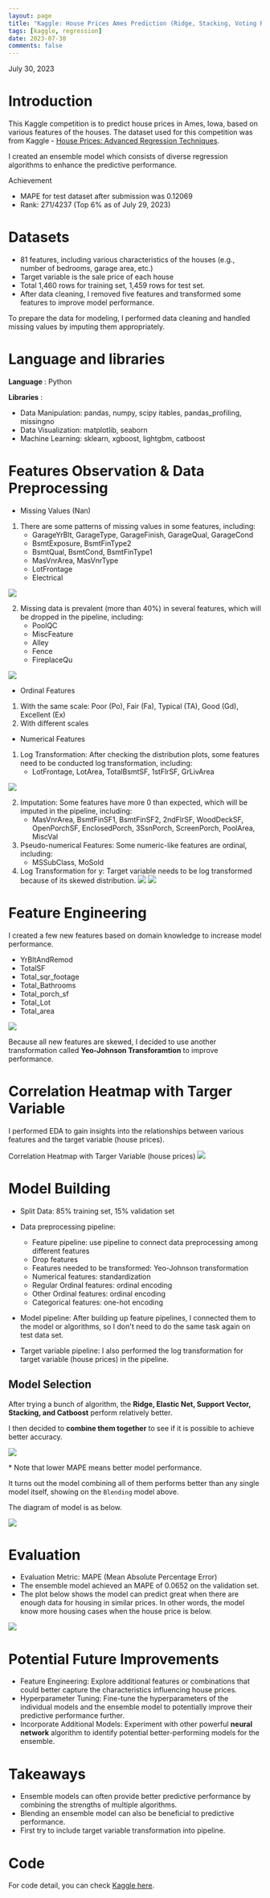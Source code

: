 ```yaml
---
layout: page
title: "Kaggle: House Prices Ames Prediction (Ridge, Stacking, Voting Regression)"
tags: [kaggle, regression]
date: 2023-07-30
comments: false
---
```


July 30, 2023

# Introduction

This Kaggle competition is to predict house prices in Ames, Iowa, based on various features of the houses. 
The dataset used for this competition was from Kaggle - [House Prices: Advanced Regression Techniques](https://www.kaggle.com/competitions/house-prices-advanced-regression-techniques).

I created an ensemble model which consists of diverse regression algorithms to enhance the predictive performance.

Achievement
- MAPE for test dataset after submission was 0.12069
- Rank: 271/4237 (Top 6% as of July 29, 2023)

# Datasets
- 81 features, including various characteristics of the houses (e.g., number of bedrooms, garage area, etc.)
- Target variable is the sale price of each house
- Total 1,460 rows for training set, 1,459 rows for test set.
- After data cleaning, I removed five features and transformed some features to improve model performance.

To prepare the data for modeling, I performed data cleaning and handled missing values by imputing them appropriately.

# Language and libraries
**Language** : Python

**Libraries** : 
- Data Manipulation: pandas, numpy, scipy itables, pandas_profiling, missingno
- Data Visualization: matplotlib, seaborn
- Machine Learning: sklearn, xgboost, lightgbm, catboost

# Features Observation & Data Preprocessing
- Missing Values (Nan)
1. There are some patterns of missing values in some features, including:
    - GarageYrBlt, GarageType, GarageFinish, GarageQual, GarageCond
    - BsmtExposure, BsmtFinType2
    - BsmtQual, BsmtCond, BsmtFinType1
    - MasVnrArea, MasVnrType
    - LotFrontage
    - Electrical

![](assets/images/msno_matrix.png)


2. Missing data is prevalent (more than 40%) in several features, which will be dropped in the pipeline, including:
    - PoolQC
    - MiscFeature
    - Alley
    - Fence
    - FireplaceQu

![](assets/images/missing_value_ratio.png)

- Ordinal Features
1. With the same scale: Poor (Po), Fair (Fa), Typical (TA), Good (Gd), Excellent (Ex)
2. With different scales

- Numerical Features
1. Log Transformation:  After checking the distribution plots, some features need to be conducted log transformation, including:
    - LotFrontage, LotArea, TotalBsmtSF, 1stFlrSF, GrLivArea

![](assets/images/distribution_plot.png)

2. Imputation: Some features have more 0 than expected, which will be imputed in the pipeline, including:
    - MasVnrArea, BsmtFinSF1, BsmtFinSF2, 2ndFlrSF, WoodDeckSF, OpenPorchSF, EnclosedPorch, 3SsnPorch, ScreenPorch, PoolArea, MiscVal
3. Pseudo-numerical Features: Some numeric-like features are ordinal, including:
    - MSSubClass, MoSold
4. Log Transformation for y: Target variable needs to be log transformed because of its skewed distribution.
![](assets/images/original_y.png)
![](assets/images/transformed_y.png)

# Feature Engineering
I created a few new features based on domain knowledge to increase model performance.

- YrBltAndRemod
- TotalSF
- Total_sqr_footage
- Total_Bathrooms
- Total_porch_sf
- Total_Lot
- Total_area

![](assets/images/distribution_plot_FE.png)

Because all new features are skewed, I decided to use another transformation called **Yeo-Johnson Transforamtion** to improve performance.

# Correlation Heatmap with Targer Variable
I performed EDA to gain insights into the relationships between various features and the target variable (house prices).

Correlation Heatmap with Targer Variable (house prices)
![](assets/images/feature_correlation_w_y.png)

# Model Building
* Split Data: 85% training set, 15% validation set 

- Data preprocessing pipeline:
    - Feature pipeline: use pipeline to connect data preprocessing among different features
    - Drop features
    - Features needed to be transformed: Yeo-Johnson transformation
    - Numerical features: standardization 
    - Regular Ordinal features: ordinal encoding
    - Other Ordinal features: ordinal encoding
    - Categorical features: one-hot encoding

 - Model pipeline: After building up feature pipelines, I connected them to the model or algorithms, so I don't need to do the same task again on test data set.

 - Target variable pipeline: I also performed the log transformation for target variable (house prices) in the pipeline.

## Model Selection
After trying a bunch of algorithm, the **Ridge, Elastic Net, Support Vector, Stacking, and Catboost** perform relatively better. 

I then decided to **combine them together** to see if it is possible to achieve better accuracy.

![](assets/images/model_performance_table.png)

\* Note that lower MAPE means better model performance.

It turns out the model combining all of them performs better than any single model itself, showing on the `Blending` model above.

The diagram of model is as below.

![](assets/images/model_diagram.png)

# Evaluation
- Evaluation Metric: MAPE (Mean Absolute Percentage Error)
- The ensemble model achieved an MAPE of 0.0652 on the validation set.
- The plot below shows the model can predict great when there are enough data for housing in similar prices. In other words, the model know more housing cases when the house price is below.

![](assets/images/model_performance_graph.png)

# Potential Future Improvements
- Feature Engineering: Explore additional features or combinations that could better capture the characteristics influencing house prices.
- Hyperparameter Tuning: Fine-tune the hyperparameters of the individual models and the ensemble model to potentially improve their predictive performance further.
- Incorporate Additional Models: Experiment with other powerful **neural network** algorithm to identify potential better-performing models for the ensemble.

# Takeaways
- Ensemble models can often provide better predictive performance by combining the strengths of multiple algorithms.
- Blending an ensemble model can also be beneficial to predictive performance.
- First try to include target variable transformation into pipeline.

# Code
For code detail, you can check [Kaggle here](hhttps://www.kaggle.com/code/cclinnilcc/house-prices-ames-housing/notebook).

